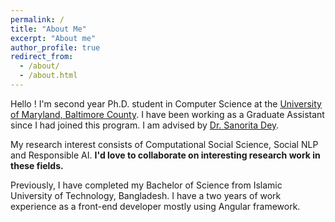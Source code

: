 ```yaml
---
permalink: /
title: "About Me"
excerpt: "About me"
author_profile: true
redirect_from: 
  - /about/
  - /about.html
---
```


Hello ! I'm second year Ph.D. student in Computer Science at the [University of Maryland, Baltimore County](https://umbc.edu/). I have been working as a Graduate Assistant since I had joined this program. I am advised by [Dr. Sanorita Dey](https://redirect.cs.umbc.edu/~sanorita/). 

My research interest consists of Computational Social Science, Social NLP and Responsible AI. **I'd love to collaborate on interesting research work in these fields.** 

Previously, I have completed my Bachelor of Science from Islamic University of Technology, Bangladesh. I have a two years of work experience as a front-end developer mostly using Angular framework. 

